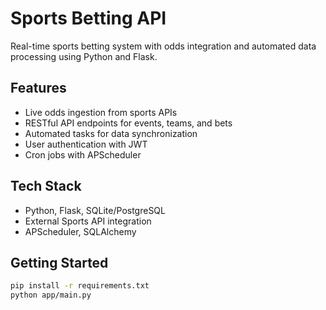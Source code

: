 # Sports Betting API

Real-time sports betting system with odds integration and automated data processing using Python and Flask.

## Features
- Live odds ingestion from sports APIs
- RESTful API endpoints for events, teams, and bets
- Automated tasks for data synchronization
- User authentication with JWT
- Cron jobs with APScheduler

## Tech Stack
- Python, Flask, SQLite/PostgreSQL
- External Sports API integration
- APScheduler, SQLAlchemy

## Getting Started
```bash
pip install -r requirements.txt
python app/main.py
```
